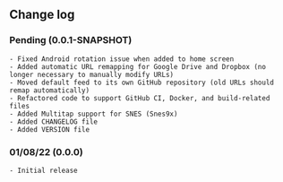 ## Change log

### Pending (0.0.1-SNAPSHOT)
    - Fixed Android rotation issue when added to home screen
    - Added automatic URL remapping for Google Drive and Dropbox (no longer necessary to manually modify URLs)
    - Moved default feed to its own GitHub repository (old URLs should remap automatically)
    - Refactored code to support GitHub CI, Docker, and build-related files
    - Added Multitap support for SNES (Snes9x)
    - Added CHANGELOG file
    - Added VERSION file

### 01/08/22 (0.0.0)
    - Initial release
